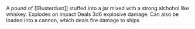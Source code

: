 A pound of [[Busterdust]] stuffed into a jar mixed with a strong alchohol like whiskey.
Explodes on impact
Deals 3d6 explosive damage.
Can also be loaded into a cannon, which deals fire damage to ships